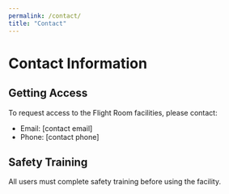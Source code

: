 ```yaml
---
permalink: /contact/
title: "Contact"
---
```


# Contact Information

## Getting Access
To request access to the Flight Room facilities, please contact:

- Email: [contact email]
- Phone: [contact phone]

## Safety Training
All users must complete safety training before using the facility.